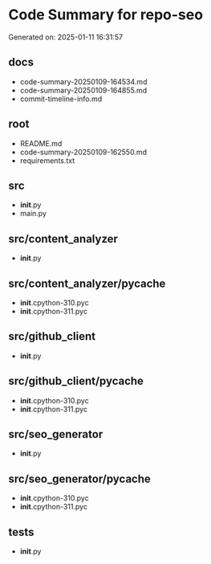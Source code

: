 # Code Summary for repo-seo

Generated on: 2025-01-11 16:31:57

## docs

- code-summary-20250109-164534.md
- code-summary-20250109-164855.md
- commit-timeline-info.md

## root

- README.md
- code-summary-20250109-162550.md
- requirements.txt

## src

- __init__.py
- main.py

## src/content_analyzer

- __init__.py

## src/content_analyzer/__pycache__

- __init__.cpython-310.pyc
- __init__.cpython-311.pyc

## src/github_client

- __init__.py

## src/github_client/__pycache__

- __init__.cpython-310.pyc
- __init__.cpython-311.pyc

## src/seo_generator

- __init__.py

## src/seo_generator/__pycache__

- __init__.cpython-310.pyc
- __init__.cpython-311.pyc

## tests

- __init__.py
